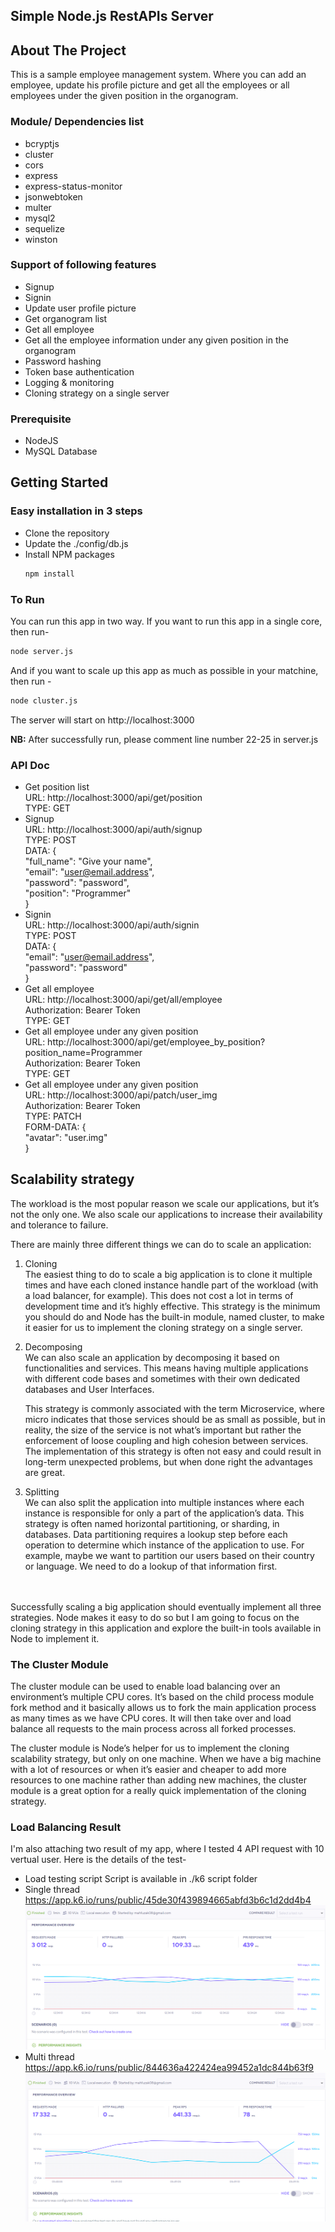 ## Simple Node.js RestAPIs Server
## About The Project

This is a sample employee management system. Where you can add an employee, update his profile picture and get all the employees or all employees under the given position in the organogram.

### Module/ Dependencies list
* bcryptjs
* cluster
* cors
* express
* express-status-monitor
* jsonwebtoken
* multer
* mysql2
* sequelize
* winston

### Support of following features
* Signup
* Signin
* Update user profile picture
* Get organogram list
* Get all employee
* Get all the employee information under any given position in the organogram
* Password hashing
* Token base authentication
* Logging & monitoring
* Cloning strategy on a single server

### Prerequisite
* NodeJS
* MySQL Database

## Getting Started
### Easy installation in 3 steps
* Clone the repository
* Update the ./config/db.js
* Install NPM packages
  ```sh
  npm install
  ```

### To Run

You can run this app in two way. 
If you want to run this app in a single core, then run-
 ```sh
 node server.js
 ```
And if you want to scale up this app as much as possible in your matchine, then run -
```sh
node cluster.js
```
The server will start on http://localhost:3000

<b>NB:</b> After successfully run, please comment line number 22-25 in server.js

### API Doc
* Get position list<br>
    URL: http://localhost:3000/api/get/position<br>
    TYPE: GET
* Signup<br>
    URL: http://localhost:3000/api/auth/signup<br>
    TYPE: POST<br>
    DATA: {<br>
            "full_name": "Give your name",<br>
            "email": "user@email.address",<br>
            "password": "password",<br>
            "position": "Programmer"<br>
          }
* Signin<br>
    URL: http://localhost:3000/api/auth/signin<br>
    TYPE: POST<br>
    DATA: {<br>
            "email": "user@email.address",<br>
            "password": "password"<br>
          }
* Get all employee<br>
    URL: http://localhost:3000/api/get/all/employee<br>
    Authorization: Bearer Token<br>
    TYPE: GET
* Get all employee under any given position<br>
    URL: http://localhost:3000/api/get/employee_by_position?position_name=Programmer<br>
    Authorization: Bearer Token<br>
    TYPE: GET
* Get all employee under any given position<br>
    URL: http://localhost:3000/api/patch/user_img<br>
    Authorization: Bearer Token<br>
    TYPE: PATCH<br>
    FORM-DATA: {<br>
                "avatar": "user.img"<br>
               }
    
## Scalability strategy
The workload is the most popular reason we scale our applications, but it’s not the only one. We also scale our applications to increase their availability and tolerance to failure.

There are mainly three different things we can do to scale an application:
1. Cloning<br>
    The easiest thing to do to scale a big application is to clone it multiple times and have each cloned instance handle part of the workload (with a load balancer, for example). This does not cost a lot in terms of development time and it’s highly effective. This strategy is the minimum you should do and Node has the built-in module, named cluster, to make it easier for us to implement the cloning strategy on a single server.
2. Decomposing<br>
    We can also scale an application by decomposing it based on functionalities and services. This means having multiple applications with different code bases and sometimes with their own dedicated databases and User Interfaces.<br>

    This strategy is commonly associated with the term Microservice, where micro indicates that those services should be as small as possible, but in reality, the size of the service is not what’s important but rather the enforcement of loose coupling and high cohesion between services. The implementation of this strategy is often not easy and could result in long-term unexpected problems, but when done right the advantages are great.<br>
3. Splitting<br>
    We can also split the application into multiple instances where each instance is responsible for only a part of the application’s data. This strategy is often named horizontal partitioning, or sharding, in databases. Data partitioning requires a lookup step before each operation to determine which instance of the application to use. For example, maybe we want to partition our users based on their country or language. We need to do a lookup of that information first.<br><br><br>

Successfully scaling a big application should eventually implement all three strategies. Node makes it easy to do so but I am going to focus on the cloning strategy in this application and explore the built-in tools available in Node to implement it.<br>
### The Cluster Module
The cluster module can be used to enable load balancing over an environment’s multiple CPU cores. It’s based on the child process module fork method and it basically allows us to fork the main application process as many times as we have CPU cores. It will then take over and load balance all requests to the main process across all forked processes.<br>

The cluster module is Node’s helper for us to implement the cloning scalability strategy, but only on one machine. When we have a big machine with a lot of resources or when it’s easier and cheaper to add more resources to one machine rather than adding new machines, the cluster module is a great option for a really quick implementation of the cloning strategy.

### Load Balancing Result
I'm also attaching two result of my app, where I tested 4 API request with 10 vertual user. Here is the details of the test-
* Load testing script
Script is available in ./k6 script folder
* Single thread
https://app.k6.io/runs/public/45de30f439894665abfd3b6c1d2dd4b4
![alt text](https://github.com/mahfuzak08/nodeapi/blob/master/single.png?raw=true)
* Multi thread
https://app.k6.io/runs/public/844636a422424ea99452a1dc844b63f9
![alt text](https://github.com/mahfuzak08/nodeapi/blob/master/multi.png?raw=true)
